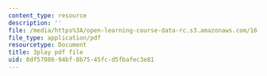 ```yaml
---
content_type: resource
description: ''
file: /media/https%3A/open-learning-course-data-rc.s3.amazonaws.com/16-412j-cognitive-robotics-spring-2016/0df5708694bf8b7545fcd5fbafec3e81_0wxS1iBHG9U.pdf
file_type: application/pdf
resourcetype: Document
title: 3play pdf file
uid: 0df57086-94bf-8b75-45fc-d5fbafec3e81
---
```

